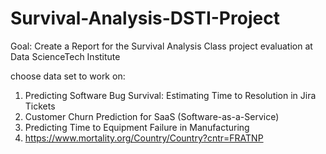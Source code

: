 # Survival-Analysis-DSTI-Project
Goal: Create a Report for the Survival Analysis Class project evaluation at Data ScienceTech Institute

choose data set to work on:  
1. Predicting Software Bug Survival: Estimating Time to Resolution in Jira Tickets  
2. Customer Churn Prediction for SaaS (Software-as-a-Service)
3. Predicting Time to Equipment Failure in Manufacturing  
4. https://www.mortality.org/Country/Country?cntr=FRATNP
